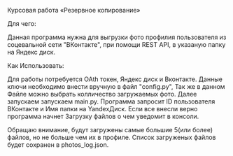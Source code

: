 Курсовая работа «Резервное копирование»

Для чего:

Данная программа нужна для выгрузки фото профилия пользователя из соцевальной сети "ВКонтакте", при помощи REST API, в указаную папку на Яндекс диск.

Как Использовать:

Для работы потребуется OAth токен, Яндекс диск и Вконтакте. Данные ключи необходимо внести вручную в файл "config.py", Так же в данном Файле можно выбрать колличество загружаемых фото.
Далее запускаем запускаем main.py. Программа запросит ID пользователя ВКонтакте и Имя папки на YandexДиск.
Если все внесли верно программа начнет Загрузку файлов о чем уведомит в консоли.

Обращаю внимание, будут загружены самые большие 5(или более) файлов, но не больше чем их в профиле.
Список загруженых файлов будет сохранен в photos_log.json.
